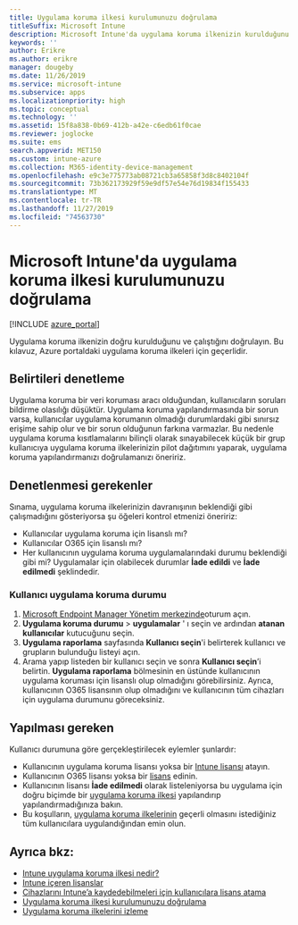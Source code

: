 ```yaml
---
title: Uygulama koruma ilkesi kurulumunuzu doğrulama
titleSuffix: Microsoft Intune
description: Microsoft Intune'da uygulama koruma ilkenizin kurulduğunu ve doğru şekilde çalıştığını sınamayı öğrenin.
keywords: ''
author: Erikre
ms.author: erikre
manager: dougeby
ms.date: 11/26/2019
ms.service: microsoft-intune
ms.subservice: apps
ms.localizationpriority: high
ms.topic: conceptual
ms.technology: ''
ms.assetid: 15f8a838-0b69-412b-a42e-c6edb61f0cae
ms.reviewer: joglocke
ms.suite: ems
search.appverid: MET150
ms.custom: intune-azure
ms.collection: M365-identity-device-management
ms.openlocfilehash: e9c3e775773ab08721cb3a65858f3d8c8402104f
ms.sourcegitcommit: 73b362173929f59e9df57e54e76d19834f155433
ms.translationtype: MT
ms.contentlocale: tr-TR
ms.lasthandoff: 11/27/2019
ms.locfileid: "74563730"
---
```

# <a name="how-to-validate-your-app-protection-policy-setup-in-microsoft-intune"></a>Microsoft Intune'da uygulama koruma ilkesi kurulumunuzu doğrulama

[!INCLUDE [azure_portal](../includes/azure_portal.md)]

Uygulama koruma ilkenizin doğru kurulduğunu ve çalıştığını doğrulayın. Bu kılavuz, Azure portaldaki uygulama koruma ilkeleri için geçerlidir.

## <a name="checking-for-symptoms"></a>Belirtileri denetleme
Uygulama koruma bir veri koruması aracı olduğundan, kullanıcıların soruları bildirme olasılığı düşüktür. Uygulama koruma yapılandırmasında bir sorun varsa, kullanıcılar uygulama korumanın olmadığı durumlardaki gibi sınırsız erişime sahip olur ve bir sorun olduğunun farkına varmazlar. Bu nedenle uygulama koruma kısıtlamalarını bilinçli olarak sınayabilecek küçük bir grup kullanıcıya uygulama koruma ilkelerinizin pilot dağıtımını yaparak, uygulama koruma yapılandırmanızı doğrulamanızı öneririz.

## <a name="what-to-check"></a>Denetlenmesi gerekenler

Sınama, uygulama koruma ilkelerinizin davranışının beklendiği gibi çalışmadığını gösteriyorsa şu öğeleri kontrol etmenizi öneririz:

- Kullanıcılar uygulama koruma için lisanslı mı?
- Kullanıcılar O365 için lisanslı mı?
- Her kullanıcının uygulama koruma uygulamalarındaki durumu beklendiği gibi mi? Uygulamalar için olabilecek durumlar **İade edildi** ve **İade edilmedi** şeklindedir.

### <a name="user-app-protection-status"></a>Kullanıcı uygulama koruma durumu
1. [Microsoft Endpoint Manager Yönetim merkezinde](https://go.microsoft.com/fwlink/?linkid=2109431)oturum açın.
3. **Uygulama koruma durumu** >  **uygulamalar** ' ı seçin ve ardından **atanan kullanıcılar** kutucuğunu seçin. 
4. **Uygulama raporlama** sayfasında **Kullanıcı seçin**'i belirterek kullanıcı ve grupların bulunduğu listeyi açın. 
5. Arama yapıp listeden bir kullanıcı seçin ve sonra **Kullanıcı seçin**’i belirtin. **Uygulama raporlama** bölmesinin en üstünde kullanıcının uygulama koruması için lisanslı olup olmadığını görebilirsiniz. Ayrıca, kullanıcının O365 lisansının olup olmadığını ve kullanıcının tüm cihazları için uygulama durumunu göreceksiniz.

## <a name="what-to-do"></a>Yapılması gereken
Kullanıcı durumuna göre gerçekleştirilecek eylemler şunlardır:

- Kullanıcının uygulama koruma lisansı yoksa bir [Intune lisansı](../fundamentals/licenses.md) atayın.
- Kullanıcının O365 lisansı yoksa bir [lisans](../fundamentals/licenses.md) edinin.
- Kullanıcının lisansı **İade edilmedi** olarak listeleniyorsa bu uygulama için doğru biçimde bir [uygulama koruma ilkesi](app-protection-policies-validate.md) yapılandırıp yapılandırmadığınıza bakın.
- Bu koşulların, [uygulama koruma ilkelerinin](app-protection-policies-monitor.md) geçerli olmasını istediğiniz tüm kullanıcılara uygulandığından emin olun.

## <a name="see-also"></a>Ayrıca bkz:

- [Intune uygulama koruma ilkesi nedir?](app-protection-policies.md)
- [Intune içeren lisanslar](../fundamentals/licenses.md)
- [Cihazlarını Intune’a kaydedebilmeleri için kullanıcılara lisans atama](../fundamentals/licenses-assign.md)
- [Uygulama koruma ilkesi kurulumunuzu doğrulama](app-protection-policies-validate.md)
- [Uygulama koruma ilkelerini izleme](app-protection-policies-monitor.md)

